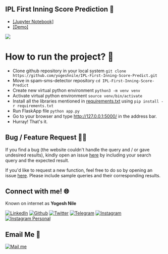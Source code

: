 ## IPL First Inning Score Prediction :notebook:

 - [[Jupyter Notebook]](https://github.com/yogeshnile/IPL-first-inning-score-prediction)
 - [[Demo]](https://ipl-inning-score-prediction.herokuapp.com/)

[![](https://camo.githubusercontent.com/2fb0723ef80f8d87a51218680e209c66f213edf8/68747470733a2f2f666f7274686562616467652e636f6d2f696d616765732f6261646765732f6d6164652d776974682d707974686f6e2e737667)](https://python.org)

# How to run the project? :thinking:
  - Clone github repository in your local system  ```git clone https://github.com/yogeshnile/IPL-First-Inning-Score-Predict.git```
  - Move in spam-sms-detector repository  ```cd IPL-First-Inning-Score-Predict```
  - Create new virtual python environment  ```python3 -m venv venv```
  - Activate virtual python environment  ```source venv/bin/activate```
  - Install all the libraries mentioned in [requirements.txt](https://github.com/yogeshnile/IPL-First-Inning-Score-Predict/blob/master/requirements.txt)  using  ```pip install -r requirements.txt```
  - Run FlaskApp file  ```python app.py```
  - Go to your browser and type http://127.0.0.1:5000/ in the address bar.
  - Hurray! That's it.


## Bug / Feature Request :man_technologist:
If you find a bug (the website couldn't handle the query and / or gave undesired results), kindly open an issue [here](https://github.com/yogeshnile/IPL-First-Inning-Score-Predict/issues/new) by including your search query and the expected result.

If you'd like to request a new function, feel free to do so by opening an issue [here](https://github.com/yogeshnile/IPL-First-Inning-Score-Predict/issues/new). Please include sample queries and their corresponding results.


## Connect with me! 🌐
Known on internet as **Yogesh Nile**

[<img target="_blank" src="https://img.icons8.com/bubbles/100/000000/linkedin.png" title="LinkedIn">](https://bit.ly/2Ky3ho6)  [<img target="_blank" src="https://img.icons8.com/bubbles/100/000000/github.png" title="Github">](https://bit.ly/2yoggit) [<img target="_blank" src="https://img.icons8.com/bubbles/100/000000/twitter.png" title="Twitter">](https://bit.ly/3dbLJLC) [<img target="_blank" src="https://img.icons8.com/bubbles/100/000000/telegram-app.png" title="Telegram"/>](https://t.me/yogeshnile) [<img target="_blank" src="https://img.icons8.com/bubbles/100/000000/instagram-new.png" title="Instagram">](https://bit.ly/3b9Qeo4)  [<img target="_blank" src="https://img.icons8.com/bubbles/100/000000/instagram.png" title="Instagram Personal">](https://bit.ly/32SXHV0)

## Email Me :e-mail:

[<img target="_blank" src="https://img.icons8.com/bubbles/100/000000/secured-letter.png" title="Mail me">](mailto:yogeshnile.work4u@gmail.com)
